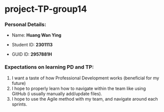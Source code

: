 # project-TP-group14

### Personal Details:
- Name: **Huang Wan Ying**

- Student ID: **2301113**

- GUID ID: **2957881H**


### Expectations on learning PD and TP:
1. I want a taste of how Professional Development works (beneficial for my future)
2. I hope to properly learn how to navigate within the team like using GitHub (i usually manually add/update files).
3. I hope to use the Agile method with my team, and navigate around each sprints.

